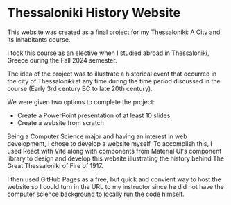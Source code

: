 # Thessaloniki History Website

This website was created as a final project for my Thessaloniki: A City and its Inhabitants course.

I took this course as an elective when I studied abroad in Thessaloniki, Greece during the Fall 2024 semester.

The idea of the project was to illustrate a historical event that occurred in the city of Thessaloniki at any time during 
the time period discussed in the course (Early 3rd century BC to late 20th century).

We were given two options to complete the project: 
- Create a PowerPoint presentation of at least 10 slides
- Create a website from scratch

Being a Computer Science major and having an interest in web development, I chose to develop a website myself. To accomplish 
this, I used React with Vite along with components from Material UI's component library to design and develop this website
illustrating the history behind The Great Thessaloniki of Fire of 1917.  

I then used GitHub Pages as a free, but quick and convient way to host the website so I could turn in the URL to my instructor
since he did not have the computer science background to locally run the code himself. 
